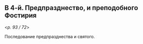 ## В 4-й. Предпразднество, и преподобного Фостирия

<*p. 93 / 72*>

Последование предпразднества и святого. 
